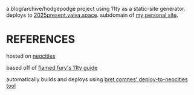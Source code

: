 
a blog/archive/hodgepodge project using 11ty as a static-site generator. deploys to [2025present.vaiva.space](https://2025present.vaiva.space.com). 
subdomain of [my personal site](https://vaiva.space).


# REFERENCES
hosted on [neocities](https://neocities.org/)

based off of [flamed fury's 11ty guide](https://flamedfury.com/guides/11ty-homepage-neocities/)

automatically builds and deploys using [bret comnes' deploy-to-neocities tool](https://github.com/bcomnes/deploy-to-neocities)